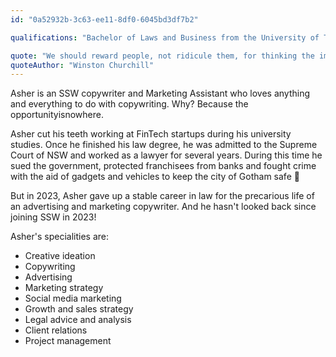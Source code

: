 ```yaml
---
id: "0a52932b-3c63-ee11-8df0-6045bd3df7b2"

qualifications: "Bachelor of Laws and Business from the University of Technology Sydney; AWARD School Graduate"

quote: "We should reward people, not ridicule them, for thinking the impossible."
quoteAuthor: "Winston Churchill"
---
```


Asher is an SSW copywriter and Marketing Assistant who loves anything and everything to do with copywriting. Why? Because the opportunityisnowhere.

Asher cut his teeth working at FinTech startups during his university studies. Once he finished his law degree, he was admitted to the Supreme Court of NSW and worked as a lawyer for several years. During this time he sued the government, protected franchisees from banks and fought crime with the aid of gadgets and vehicles to keep the city of Gotham safe 🦇  

But in 2023, Asher gave up a stable career in law for the precarious life of an advertising and marketing copywriter. And he hasn't looked back since joining SSW in 2023!

Asher's specialities are:

- Creative ideation 
- Copywriting 
- Advertising 
- Marketing strategy 
- Social media marketing
- Growth and sales strategy 
- Legal advice and analysis
- Client relations 
- Project management 
